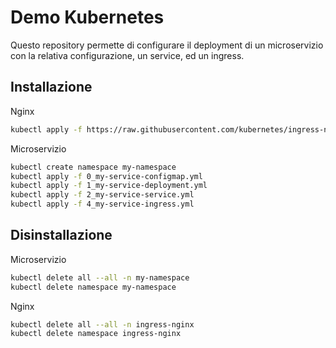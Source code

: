 Demo Kubernetes
===============

Questo repository permette di configurare il deployment di un microservizio
con la relativa configurazione, un service, ed un ingress.


## Installazione

Nginx
```bash
kubectl apply -f https://raw.githubusercontent.com/kubernetes/ingress-nginx/controller-v1.9.3/deploy/static/provider/cloud/deploy.yaml
```

Microservizio
```bash
kubectl create namespace my-namespace
kubectl apply -f 0_my-service-configmap.yml
kubectl apply -f 1_my-service-deployment.yml
kubectl apply -f 2_my-service-service.yml
kubectl apply -f 4_my-service-ingress.yml
```


## Disinstallazione

Microservizio
```bash
kubectl delete all --all -n my-namespace
kubectl delete namespace my-namespace
```

Nginx
```bash
kubectl delete all --all -n ingress-nginx
kubectl delete namespace ingress-nginx
```
